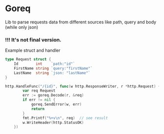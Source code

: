 # Goreq


Lib to parse requests data from different sources like path, query and body (while only json)


### !!! It's not final version.

Example struct and handler

``` go
type Request struct {
    Id        int    `path:"id"`
    FirstName string `query:"firstName"`
    LastName  string `json: "lastName"`
}

http.HandleFunc("/{id}", func(w http.ResponseWriter, r *http.Request) {
		var req Request
		err := goreq.Decode(r, &req)
		if err != nil {
			goreq.SendError(w, err)
			return
		}
		fmt.Printf("%+v\n", req)  // see result
        w.WriteHeader(http.StatusOK)
	})
```

